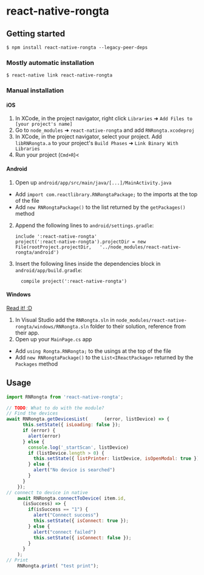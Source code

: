 
# react-native-rongta

## Getting started

`$ npm install react-native-rongta --legacy-peer-deps`

### Mostly automatic installation

`$ react-native link react-native-rongta`

### Manual installation


#### iOS

1. In XCode, in the project navigator, right click `Libraries` ➜ `Add Files to [your project's name]`
2. Go to `node_modules` ➜ `react-native-rongta` and add `RNRongta.xcodeproj`
3. In XCode, in the project navigator, select your project. Add `libRNRongta.a` to your project's `Build Phases` ➜ `Link Binary With Libraries`
4. Run your project (`Cmd+R`)<

#### Android

1. Open up `android/app/src/main/java/[...]/MainActivity.java`
  - Add `import com.reactlibrary.RNRongtaPackage;` to the imports at the top of the file
  - Add `new RNRongtaPackage()` to the list returned by the `getPackages()` method
2. Append the following lines to `android/settings.gradle`:
  	```
  	include ':react-native-rongta'
  	project(':react-native-rongta').projectDir = new File(rootProject.projectDir, 	'../node_modules/react-native-rongta/android')
  	```
3. Insert the following lines inside the dependencies block in `android/app/build.gradle`:
  	```
      compile project(':react-native-rongta')
  	```

#### Windows
[Read it! :D](https://github.com/ReactWindows/react-native)

1. In Visual Studio add the `RNRongta.sln` in `node_modules/react-native-rongta/windows/RNRongta.sln` folder to their solution, reference from their app.
2. Open up your `MainPage.cs` app
  - Add `using Rongta.RNRongta;` to the usings at the top of the file
  - Add `new RNRongtaPackage()` to the `List<IReactPackage>` returned by the `Packages` method


## Usage
```javascript
import RNRongta from 'react-native-rongta';

// TODO: What to do with the module?
// Find the devices
await RNRongta.getDevicesList(		(error, listDevice) => {
      this.setState({ isLoading: false });
      if (error) {
        alert(error)
      } else {
        console.log('_startScan', listDevice)
        if (listDevice.length > 0) {
          this.setState({ listPrinter: listDevice, isOpenModal: true });
        } else {
          alert("No device is searched")
        }
      }
    });
// connect to device in native
    await RNRongta.connectToDevice( item.id,
      (isSuccess) => {
        if(isSuccess == "1") {
          alert("Connect success")
          this.setState({ isConnect: true });
        } else {
          alert("connect failed")
          this.setState({ isConnect: false });
        }
      }
    );
// Print 
	RNRongta.print( "test print");
```
  
